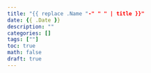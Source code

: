 ```yaml
---
title: "{{ replace .Name "-" " " | title }}"
date: {{ .Date }}
description: ""
categories: []
tags: [""]
toc: true
math: false
draft: true
---
```

